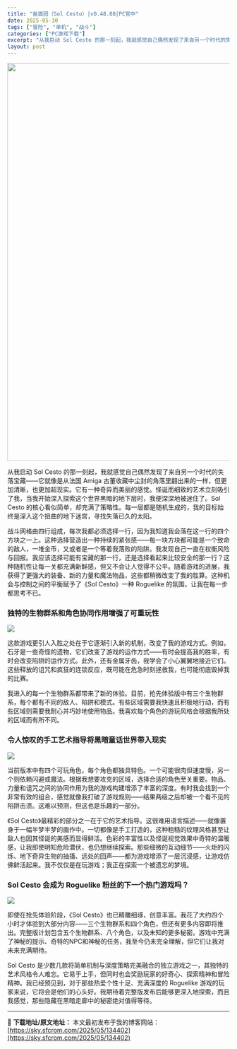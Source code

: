 ```yaml
---
title: "盐面团（Sol Cesto）|v0.48.08|PC官中"
date: 2025-05-30
tags: ["冒险", "单机", "战斗"]
categories: ["PC游戏下载"]
excerpt: "从我启动 Sol Cesto 的那一刻起，我就感觉自己偶然发现了来自另一个时代的失落宝藏——它就像是从法国 Amiga 古董收藏中尘封的角落里翻出来的一样，但更加清晰，也更加超现实。它有一种奇异而美丽的感觉。怪诞而细致的艺术立刻吸引了我，当我开始深入探索这个世界黑暗的地下层时，我便深深地被迷住了。S&hellip;"
layout: post
---
```


<img class="aligncenter size-full wp-image-134403" src="https://sky.sfcrom.com/wp-content/uploads/2025/05/2025053001464774.webp" alt="" width="600" height="900" />

<span>从我启动 Sol Cesto 的那一刻起，我就感觉自己偶然发现了来自另一个时代的失落宝藏——它就像是从法国 Amiga 古董收藏中尘封的角落里翻出来的一样，但更加清晰，也更加超现实。它有一种奇异而美丽的感觉。怪诞而细致的艺术立刻吸引了我，当我开始深入探索这个世界黑暗的地下层时，我便深深地被迷住了。Sol Cesto 的核心看似简单，却充满了策略性。每一层都是随机生成的，我的目标始终是深入这个扭曲的地下迷宫，寻找失落已久的太阳。</span>

<span>战斗网格由四行组成，每次我都必须选择一行，因为我知道我会落在这一行的四个方块之一上。这种选择营造出一种持续的紧张感——每一块方块都可能是一个致命的敌人，一堆金币，又或者是一个等着我落败的陷阱。我发现自己一直在权衡风险与回报。我应该选择可能有宝藏的那一行，还是选择看起来比较安全的那一行？这种随机性让每一关都充满新鲜感，但又不会让人觉得不公平。随着游戏的进展，我获得了更强大的装备、新的力量和魔法物品，这些都稍微改变了我的胜算。这种机会与控制之间的平衡赋予了《Sol Cesto》一种 Roguelike 的氛围，让我在每一步都思考不已。</span>
<h3><span>独特的生物群系和角色协同作用增强了可重玩性</span></h3>
<img src="https://shared.cloudflare.steamstatic.com/store_item_assets/steam/apps/2738490/206c2e8bb06769684a02ce3678f5cfd2d3b21855/ss_206c2e8bb06769684a02ce3678f5cfd2d3b21855.1920x1080.jpg?t=1748451319" />

<span>这款游戏更引人入胜之处在于它逐渐引入新的机制，改变了我的游戏方式。例如，石牙是一些奇怪的遗物，它们改变了游戏的运作方式——有时会提高我的胜率，有时会改变陷阱的运作方式。此外，还有金属牙齿，我学会了小心翼翼地接近它们。这些释放的诅咒和疯狂的连锁反应，既可能在危急时刻拯救我，也可能彻底毁掉我的比赛。</span>

<span>我进入的每一个生物群系都带来了新的体验。目前，抢先体验版中有三个生物群系，每个都有不同的敌人、陷阱和模式。有些区域需要我快速且积极地行动，而有些区域则需要我耐心并巧妙地使用物品。我喜欢每个角色的游玩风格会根据我所处的区域而有所不同。</span>
<h3><span>令人惊叹的手工艺术指导将黑暗童话世界带入现实</span></h3>
<img src="https://shared.cloudflare.steamstatic.com/store_item_assets/steam/apps/2738490/dfc40520621b9bf32337acf91fa19a669e5ab779/ss_dfc40520621b9bf32337acf91fa19a669e5ab779.1920x1080.jpg?t=1748451319" />

<span>当前版本中有四个可玩角色，每个角色都独具特色。一个可能很肉但速度慢，另一个则依赖闪避或魔法。根据我想要攻克的区域，选择合适的角色至关重要。物品、力量和诅咒之间的协同作用为我的游戏构建增添了丰富的深度。有时我会找到一个非常有效的组合，感觉就像我打破了游戏规则——结果两级之后却被一个看不见的陷阱击溃。这难以预测，但这也是乐趣的一部分。</span>

<span>《Sol Cesto》最精彩的部分之一在于它的艺术指导。这很难用语言描述——就像置身于一幅半梦半梦的画作中。一切都像是手工打造的，这种粗糙的纹理风格甚至让敌人也因其怪诞的美感而显得鲜活。色彩的丰富性以及怪诞视觉效果中奇特的温暖感，让我即使明知危险潜伏，也仍想继续探索。那些细微的互动细节——火炬的闪烁、地下奇异生物的抽搐、远处的回声——都为游戏增添了一层沉浸感，让游戏仿佛鲜活起来。我不仅仅是在玩游戏；我正在探索一个被遗忘的梦境。</span>
<h3><span>Sol Cesto 会成为 Roguelike 粉丝的下一个热门游戏吗？</span></h3>
<img src="https://shared.cloudflare.steamstatic.com/store_item_assets/steam/apps/2738490/6683a08594cdfa72b859ef3e619a01f9748d7474/ss_6683a08594cdfa72b859ef3e619a01f9748d7474.1920x1080.jpg?t=1748451319" />

<span>即使在抢先体验阶段，《Sol Cesto》也已精雕细琢，创意丰富。我花了大约四个小时才体验到大部分内容——三个生物群系和四个角色，但还有更多内容即将推出。完整版计划包含五个生物群系、八个角色，以及未知的更多秘密。游戏中充满了神秘的提示、奇特的NPC和神秘的任务，我至今仍未完全理解，但它们让我对未来充满期待。</span>

<span>Sol Cesto 是少数几款将简单机制与深度策略完美融合的独立游戏之一，其独特的艺术风格令人难忘。它易于上手，但同时也会奖励玩家的好奇心、探索精神和冒险精神。我已经预见到，对于那些热爱个性十足、充满深度的 Roguelike 游戏的玩家来说，它将会是他们的心头好。我期待着完整版发布后能够更深入地探索，而且我感觉，那些隐藏在黑暗走廊中的秘密绝对值得等待。</span>

---
📖 **下载地址/原文地址：** 本文最初发布于我的博客网站：[https://sky.sfcrom.com/2025/05/134402](https://sky.sfcrom.com/2025/05/134402)
